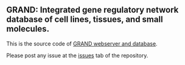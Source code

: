 ## GRAND: Integrated gene regulatory network database of cell lines, tissues, and small molecules.

This is the source code of [GRAND webserver and database](http://grand.networkmedicine.org).

Please post any issue at the [issues](https://github.com/QuackenbushLab/grand/issues) tab of the repository. 
